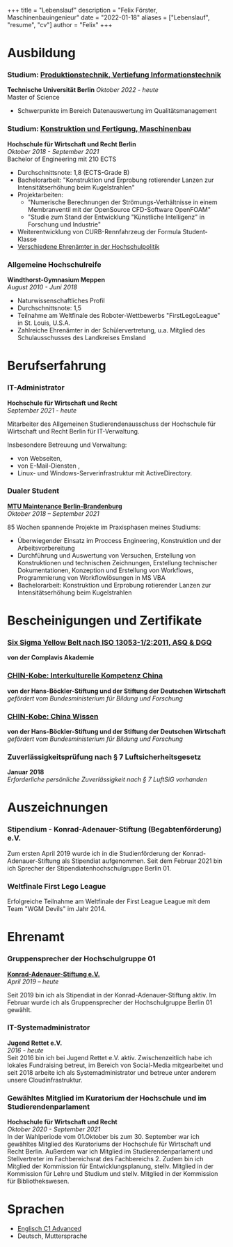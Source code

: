 +++
title = "Lebenslauf"
description = "Felix Förster, Maschinenbauingenieur"
date = "2022-01-18"
aliases = ["Lebenslauf", "resume", "cv"]
author = "Felix"
+++

# Ausbildung
### Studium: [Produktionstechnik, Vertiefung Informationstechnik](https://www.tu.berlin/studieren/studienangebot/gesamtes-studienangebot/studiengang/produktionstechnik-m-sc/)
**Technische Universität Berlin**
*Oktober 2022 - heute*  
Master of Science  

* Schwerpunkte im Bereich Datenauswertung im Qualitätsmanagement




### Studium: [Konstruktion und Fertigung, Maschinenbau](https://www.hwr-berlin.de/studium/studiengaenge/detail/62-maschinenbau-konstruktion-und-fertigung/)
**Hochschule für Wirtschaft und Recht Berlin**  
*Oktober 2018 - September 2021*  
Bachelor of Engineering mit 210 ECTS

* Durchschnittsnote: 1,8 (ECTS-Grade B)
* Bachelorarbeit: "Konstruktion und Erprobung rotierender Lanzen zur Intensitätserhöhung beim Kugelstrahlen"
* Projektarbeiten: 
    * "Numerische Berechnungen der Strömungs-Verhältnisse in einem Membranventil mit der OpenSource CFD-Software OpenFOAM" 
    * "Studie zum Stand der Entwicklung "Künstliche Intelligenz" in Forschung und Industrie"
* Weiterentwicklung von CURB-Rennfahrzeug der Formula Student-Klasse
* [Verschiedene Ehrenämter in der Hochschulpolitik](/#gewähltes-mitglied-im-kuratorium-der-hochschule-und-im-studierendenparlament)

### Allgemeine Hochschulreife
**Windthorst-Gymnasium Meppen**  
*August 2010 - Juni 2018*  
* Naturwissenschaftliches Profil
* Durchschnittsnote: 1,5
* Teilnahme am Weltfinale des Roboter-Wettbewerbs "FirstLegoLeague" in St. Louis, U.S.A.
* Zahlreiche Ehrenämter in der Schülervertretung, u.a. Mitglied des Schulausschusses des Landkreises Emsland


# Berufserfahrung

### IT-Administrator
**Hochschule für Wirtschaft und Recht**  
*September 2021 - heute* 

Mitarbeiter des Allgemeinen Studierendenausschuss der Hochschule für Wirtschaft und Recht Berlin für IT-Verwaltung.

Insbesondere Betreuung und Verwaltung: 
* von Webseiten,
* von E-Mail-Diensten ,
* Linux- und Windows-Serverinfrastruktur mit ActiveDirectory.

### Dualer Student
**[MTU Maintenance Berlin-Brandenburg](https://mtu.de)**  
*Oktober 2018 – September 2021*  

85 Wochen spannende Projekte im Praxisphasen meines Studiums: 
* Überwiegender Einsatz im Proccess Engineering, Konstruktion und der Arbeitsvorbereitung
* Durchführung und Auswertung von Versuchen, Erstellung von Konstruktionen und technischen Zeichnungen, Erstellung technischer Dokumentationen, Konzeption und Erstellung von Workflows, Programmierung von Workflowlösungen in MS VBA  
* Bachelorarbeit: Konstruktion und Erprobung rotierender Lanzen zur Intensitätserhöhung beim Kugelstrahlen  

# Bescheinigungen und Zertifikate
### [Six Sigma Yellow Belt nach ISO 13053-1/2:2011, ASQ & DGQ](https://drive.google.com/file/d/1adU68uDjtBtWZncRMT2TETL0DwasDi1j/view)
**von der Complavis Akademie**  

### [CHIN-Kobe: Interkulturelle Kompetenz China](https://drive.google.com/file/d/1gZI9xLx3ILY8vOVeaQQVfbtHZu_LqtrN/view)
**von der Hans-Böckler-Stiftung und der Stiftung der Deutschen Wirtschaft**  
*gefördert vom Bundesministerium für Bildung und Forschung*

### [CHIN-Kobe: China Wissen](https://drive.google.com/file/d/18B30Kg9Bv2YHnZugwmXiO7HwhWS97O59/view)
**von der Hans-Böckler-Stiftung und der Stiftung der Deutschen Wirtschaft**  
*gefördert vom Bundesministerium für Bildung und Forschung*

### Zuverlässigkeitsprüfung nach § 7 Luftsicherheitsgesetz
**Januar 2018**  
*Erforderliche persönliche Zuverlässigkeit nach § 7 LuftSiG vorhanden*

# Auszeichnungen
### Stipendium - Konrad-Adenauer-Stiftung (Begabtenförderung) e.V.
Zum ersten April 2019 wurde ich in die Studienförderung der Konrad-Adenauer-Stiftung als Stipendiat aufgenommen. Seit dem Februar 2021 bin ich Sprecher der Stipendiatenhochschulgruppe Berlin 01.

### Weltfinale First Lego League
Erfolgreiche Teilnahme am Weltfinale der First League League mit dem Team "WGM Devils" im Jahr 2014.

# Ehrenamt
### Gruppensprecher der Hochschulgruppe 01
**[Konrad-Adenauer-Stiftung e.V.](https://mtu.de)**  
*April 2019 – heute*  

Seit 2019 bin ich als Stipendiat in der Konrad-Adenauer-Stiftung aktiv. Im Februar wurde ich als Gruppensprecher der Hochschulgruppe Berlin 01 gewählt.

### IT-Systemadministrator
**Jugend Rettet e.V.**  
*2016 - heute*  
Seit 2016 bin ich bei Jugend Rettet e.V. aktiv. Zwischenzeitlich habe ich lokales Fundraising betreut, im Bereich von Social-Media mitgearbeitet und seit 2018 arbeite ich als Systemadministrator und betreue unter anderem unsere Cloudinfrastruktur.

### Gewähltes Mitglied im Kuratorium der Hochschule und im Studierendenparlament
**Hochschule für Wirtschaft und Recht**  
*Oktober 2020 - September 2021*  
In der Wahlperiode vom 01.Oktober bis zum 30. September war ich gewähltes Mitglied des Kuratoriums der Hochschule für Wirtschaft und Recht Berlin. Außerdem war ich Mitglied im Studierendenparlament und Stellvertreter im Fachbereichsrat des Fachbereichs 2. Zudem bin ich Mitglied der Kommission für Entwicklungsplanung, stellv. Mitglied in der Kommission für Lehre und Studium und stellv. Mitglied in der Kommission für Bibliothekswesen.


# Sprachen
* [Englisch C1 Advanced](https://drive.google.com/file/d/16eiqX9u-1B7fVmhi53ypHvEqbMuGBlK0/edit)
* Deutsch, Muttersprache